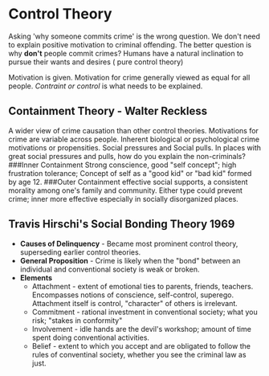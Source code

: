 Control Theory
===============
Asking 'why someone commits crime' is the wrong question.
We don't need to explain positive motivation to criminal offending.
The better question is why **don't** people commit crimes?
Humans have a natural inclination to pursue their wants and desires (
pure control theory)

Motivation is given. Motivation for crime generally viewed as equal for
all people. *Contraint or control* is what needs to be explained. 

Containment Theory - Walter Reckless
------------------------------------
A wider view of crime causation than other control theories. Motivations
for crime are variable across people. Inherent biological or
psychological crime motivations or propensities. Social pressures and
Social pulls. In places with great social pressures and pulls, how do
you explain the non-criminals?
###Inner Containment
Strong conscience, good "self concept"; high frustration tolerance;
Concept of self as a "good kid" or "bad kid" formed by age 12. 
###Outer Containment 
effective social supports, a consistent morality among one's family and
community. Either type could prevent crime; inner more effective
especially in socially disorganized places.

Travis Hirschi's Social Bonding Theory 1969
-------------------------------------------
  * **Causes of Delinquency** - Became most prominent control theory,
    superseding earlier control theories.
  * **General Proposition** - Crime is likely when the "bond" between an
    individual and conventional society is weak or broken.
  * **Elements**
    * Attachment - extent of emotional ties to parents, friends,
      teachers. Encompasses notions of conscience, self-control,
      superego. Attachment itself is control, "character" of others is
      irrelevant.
    * Commitment - rational investment in conventional society; what you
      risk; "stakes in conformity"    
    * Involvement - idle hands are the devil's workshop; amount of time
      spent doing conventional activities.
    * Belief - extent to which you accept and are obligated to follow
      the rules of conventinal society, whether you see the criminal law
      as just.

